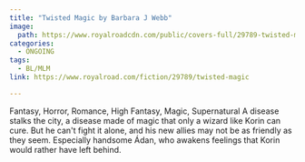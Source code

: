 ```yaml
---
title: "Twisted Magic by Barbara J Webb"
image:
  path: https://www.royalroadcdn.com/public/covers-full/29789-twisted-magic.jpg
categories:
  - ONGOING
tags:
  - BL/MLM
link: https://www.royalroad.com/fiction/29789/twisted-magic

---
```

Fantasy, Horror, Romance, High Fantasy, Magic, Supernatural
A disease stalks the city, a disease made of magic that only a wizard like Korin can cure. But he can't fight it alone, and his new allies may not be as friendly as they seem. Especially handsome Ádan, who awakens feelings that Korin would rather have left behind.

